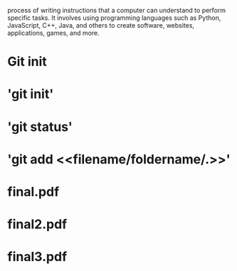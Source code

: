  process of writing instructions that a computer can understand to perform specific tasks. It involves using programming languages such as Python, JavaScript, C++, Java, and others to create software, websites, applications, games, and more.



 # Git init
 # 'git init'
 # 'git status'
 # 'git add <<filename/foldername/.>>'

 # final.pdf
 # final2.pdf
 # final3.pdf
